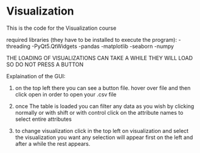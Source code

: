 # Visualization

This is the code for the Visualization course

required libraries (they have to be installed to execute the program):
-threading
-PyQt5.QtWidgets
-pandas
-matplotlib
-seaborn
-numpy


THE LOADING OF VISUALIZATIONS CAN TAKE A WHILE THEY WILL LOAD SO DO NOT PRESS A BUTTON

Explaination of the GUI:
1. on the top left there you can see a button file.
hover over file and then click open in order to open your .csv file

2. once The table is loaded you can filter any data as you wish by clicking normally or with shift or with control
click on the attribute names to select entire attributes

3. to change visualization click in the top left on visualization and select the visualization you want
any selection will appear first on the left and after a while the rest appears.
